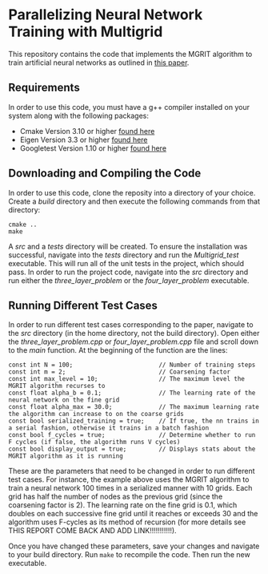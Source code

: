 # Parallelizing Neural Network Training with Multigrid
This repository contains the code that implements the MGRIT algorithm to train artificial neural networks as outlined in [this paper](https://arxiv.org/abs/1708.02276). 

## Requirements
In order to use this code, you must have a g++ compiler installed on your system along with the following packages:

- Cmake Version 3.10 or higher [found here](https://cmake.org/)
- Eigen Version 3.3 or higher [found here](http://eigen.tuxfamily.org/index.php?title=Main_Page#Download)
- Googletest Version 1.10 or higher [found here](https://github.com/google/googletest)

## Downloading and Compiling the Code
In order to use this code, clone the reposity into a directory of your choice. Create a *build* directory and then execute the following commands from that directory:

```
cmake ..
make
```

A *src* and a *tests* directory will be created. To ensure the installation was successful, navigate into the *tests* directory and run the *Multigrid_test* executable. This will run all of the unit tests in the project, which should pass. In order to run the project code, navigate into the *src* directory and run either the *three_layer_problem* or the *four_layer_problem* executable.

## Running Different Test Cases
In order to run different test cases corresponding to the paper, navigate to the *src* directory (in the home directory, not the build directory). Open either the *three_layer_problem.cpp* or *four_layer_problem.cpp* file and scroll down to the *main* function. At the beginning of the function are the lines:

```
const int N = 100;                        // Number of training steps
const int m = 2;                          // Coarsening factor
const int max_level = 10;                 // The maximum level the MGRIT algorithm recurses to
const float alpha_b = 0.1;                // The learning rate of the neural network on the fine grid
const float alpha_max = 30.0;             // The maximum learning rate the algorithm can increase to on the coarse grids
const bool serialized_training = true;    // If true, the nn trains in a serial fashion, otherwise it trains in a batch fashion
const bool f_cycles = true;               // Determine whether to run F cycles (if false, the algorithm runs V cycles)
const bool display_output = true;         // Displays stats about the MGRIT algorithm as it is running
```

These are the parameters that need to be changed in order to run different test cases. For instance, the example above uses the MGRIT algorithm to train a neural network 100 times in a serialized manner with 10 grids. Each grid has half the number of nodes as the previous grid (since the coarsening factor is 2). The learning rate on the fine grid is 0.1, which doubles on each successive fine grid until it reaches or exceeds 30 and the algorithm uses F-cycles as its method of recursion (for more details see THIS REPORT COME BACK AND ADD LINK!!!!!!!!!!!).

Once you have changed these parameters, save your changes and navigate to your build directory. Run `make` to recompile the code. Then run the new executable.